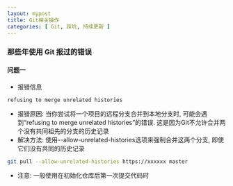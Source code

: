```yaml
---
layout: mypost
title: Git相关操作
categories: [ Git, 踩坑, 持续更新 ]
---
```


### 那些年使用 Git 报过的错误

#### 问题一

- 报错信息

```
refusing to merge unrelated histories
```

- 报错原因: 当你尝试将一个项目的远程分支合并到本地分支时, 可能会遇到“refusing to merge unrelated
  histories”的错误. 这是因为Git不允许合并两个没有共同祖先的分支的历史记录
- 解决方法: 使用--allow-unrelated-histories选项来强制合并这两个分支, 即使它们没有共同的历史记录

```bash
git pull --allow-unrelated-histories https://xxxxxx master
```

- 注意: 一般使用在初始化仓库后第一次提交代码时





